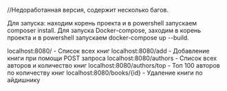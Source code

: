 //Недоработанная версия, содержит несколько багов.

Для запуска: находим корень проекта и в powershell запускаем composer install.
Для запуска Docker-compose, заходим в корень проекта и в powershell запускаем docker-compose up --build.

localhost:8080/ - Список всех книг
localhost:8080/add - Добавление книги при помощи POST запроса
localhost:8080/authors - Список всех авторов и количество книг
localhost:8080/authors/top - Топ 100 авторов по количеству книг
localhost:8080/books/{id} - Удаление книги по айдишнику
